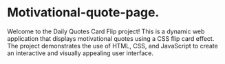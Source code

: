 # Motivational-quote-page.
Welcome to the Daily Quotes Card Flip project! This is a dynamic web application that displays motivational quotes using a CSS flip card effect. The project demonstrates the use of HTML, CSS, and JavaScript to create an interactive and visually appealing user interface.
